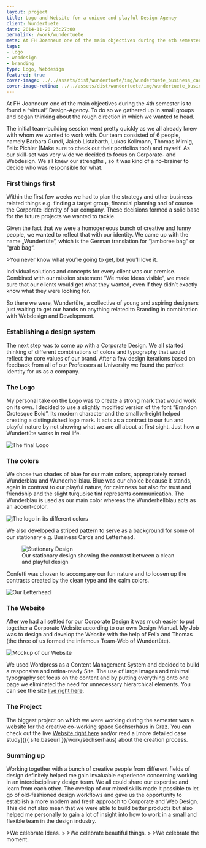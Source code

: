 ```yaml
---
layout: project
title: Logo and Website for a unique and playful Design Agency
client: Wundertuete
date: 2014-11-20 23:27:00
permalink: /work/wundertuete
meta: At FH Joanneum one of the main objectives during the 4th semester is to found a &#x201C;virtual&#x201C; Design-Agency.
tags:
- logo
- webdesign
- branding
type: Logo, Webdesign
featured: true
cover-image: ../../assets/dist/wundertuete/img/wundertuete_business_cards_rain-large.jpg
cover-image-retina: ../../assets/dist/wundertuete/img/wundertuete_business_cards_rain-large_x2.jpg
---
```


At FH Joanneum one of the main objectives during the 4th semester is to found a &#x201C;virtual&#x201C; Design-Agency. To do so we gathered up in small groups and began thinking about the rough direction in which we wanted to head.

The initial team-building session went pretty quickly as we all already knew with whom we wanted to work with. Our team consisted of 6 people, namely Barbara Gundl, Jakob Listabarth, Lukas Kollmann, Thomas Mirnig, Felix Pichler (Make sure to check out their portfolios too!) and myself. As our skill-set was very wide we decided to focus on Corporate- and Webdesign. We all knew our strengths , so it was kind of a no-brainer to decide who was responsible for what.

### First things first

Within the first few weeks we had to plan the strategy and other business related things e.g. finding a target group, financial planning and of course the Corporate Identity of our company. These decisions formed a solid base for the future projects we wanted to tackle.

Given the fact that we were a homogeneous bunch of creative and funny people, we wanted to reflect that with our identity. We came up with the name &#x201E;Wundert&#xFC;te&#x201C;, which is the German translation for &#x201C;jamboree bag&#x201C; or &#x201C;grab bag&#x201C;.

&gt;You never know what you&#x2019;re going to get, but you&#x2019;ll love it.

Individual solutions and concepts for every client was our premise. Combined with our mission statement &#x201C;We make Ideas visible&#x201C;, we made sure that our clients would get what they wanted, even if they didn&#x2019;t exactly know what they were looking for.

So there we were, Wundert&#xFC;te, a collective of young and aspiring designers just waiting to get our hands on anything related to Branding in combination with Webdesign and Development.

### Establishing a design system

The next step was to come up with a Corporate Design. We all started thinking of different combinations of colors and typography that would reflect the core values of our brand. After a few design iterations based on feedback from all of our Professors at University we found the perfect Identity for us as a company.

### The Logo

My personal take on the Logo was to create a strong mark that would work on its own. I decided to use a slightly modified version of the font &#x201C;Brandon Grotesque Bold&#x201D;. Its modern character and the small x-height helped creating a distinguished logo mark. It acts as a contrast to our fun and playful nature by not showing what we are all about at first sight. Just how a Wundert&#xFC;te works in real life.

<img class="post-img" src="../../assets/dist/wundertuete/img/wundertuete_logo_construction.png" alt="The final Logo" srcset="../../assets/dist/wundertuete/img/wundertuete_logo_construction-small.png 250w, ../../assets/dist/wundertuete/img/wundertuete_logo_construction-medium.png 500w, ../../assets/dist/wundertuete/img/wundertuete_logo_construction-large.png 700w" sizes="(min-width: 31.25em) 66vw, (min-width: 56.25em) 50vw, 100vw">

### The colors

We chose two shades of blue for our main colors, appropriately named Wunderblau and Wunderhellblau. Blue was our choice because it stands, again in contrast to our playful nature, for calmness but also for trust and friendship and the slight turquoise tint represents communication. The Wunderblau is used as our main color whereas the Wunderhellblau acts as an accent-color.

<img src="../../assets/dist/wundertuete/img/wundertuete_logo_schowcase.png" alt="The logo in its different colors" class="post-img" srcset="../../assets/dist/wundertuete/img/wundertuete_logo_schowcase-small.png 250w, ../../assets/dist/wundertuete/img/wundertuete_logo_schowcase-medium.png 500w, ../../assets/dist/wundertuete/img/wundertuete_logo_schowcase-large.png 700w" sizes="(min-width: 31.25em) 66vw, (min-width: 56.25em) 50vw, 100vw">

We also developed a striped pattern to serve as a background for some of our stationary e.g. Business Cards and Letterhead.
<figure>
    <img src="../../assets/dist/wundertuete/img/wundertuete_stationary_1.jpg" alt="Stationary Design" class="post-img" srcset="../../assets/dist/wundertuete/img/wundertuete_stationary_1-small.jpg 250w, ../../assets/dist/wundertuete/img/wundertuete_stationary_1-medium.jpg 500w, ../../assets/dist/wundertuete/img/wundertuete_stationary_1-large.jpg 700w" sizes="(min-width: 31.25em) 66vw, (min-width: 56.25em) 50vw, 100vw">
    <figcaption>Our stationary design showing the contrast between a clean and playful design</figcaption>
</figure>

Confetti was chosen to accompany our fun nature and to loosen up the contrasts created by the clean type and the calm colors.

<img src="../../assets/dist/wundertuete/img/wundertuete_letterhead_mockup.jpg" alt="Our Letterhead" class="post-img" srcset="../../assets/dist/wundertuete/img/wundertuete_letterhead_mockup-small.jpg 250w, ../../assets/dist/wundertuete/img/wundertuete_letterhead_mockup-medium.jpg 500w, ../../assets/dist/wundertuete/img/wundertuete_letterhead_mockup-large.jpg 700w" sizes="(min-width: 31.25em) 66vw, (min-width: 56.25em) 50vw, 100vw">

### The Website

After we had all settled for our Corporate Design it was much easier to put together a Corporate Website according to our own Design-Manual. My Job was to design and develop the Website with the help of Felix and Thomas (the three of us formed the infamous Team-Web of Wundert&#xFC;te).

<img src="../../assets/dist/wundertuete/img/wundertuete_website_mockup.jpg" alt="Mockup of our Website" class="post-img" srcset="../../assets/dist/wundertuete/img/wundertuete_website_mockup-small.jpg 250w, ../../assets/dist/wundertuete/img/wundertuete_website_mockup-medium.jpg 500w, ../../assets/dist/wundertuete/img/wundertuete_website_mockup-large.jpg 700w" sizes="(min-width: 31.25em) 66vw, (min-width: 56.25em) 50vw, 100vw">

We used Wordpress as a Content Management System and decided to build a responsive and retina-ready Site. The use of large images and minimal typography set focus on the content and by putting everything onto one page we eliminated the need for unnecessary hierarchical elements. You can see the site [live right here](http://diewundertuete.at).

### The Project

The biggest project on which we were working during the semester was a website for the creative co-working space Sechserhaus in Graz. You can check out the live [Website right here](http://sechserhaus.net) and/or read a [more detailed case study]({{ site.baseurl }}/work/sechserhaus) about the creation process.

### Summing up

Working together with a bunch of creative people from different fields of design definitely helped me gain invaluable experience concerning working in an interdisciplinary design team. We all could share our expertise and learn from each other. The overlap of our mixed skills made it possible to let go of old-fashioned design workflows and gave us the opportunity to establish a more modern and fresh approach to Corporate and Web Design. This did not also mean that we were able to build better products but also helped me personally to gain a lot of insight into how to work in a small and flexible team in the design industry.

&gt;We celebrate Ideas.
&gt;
&gt;We celebrate beautiful things.
&gt;
&gt;We celebrate the moment.